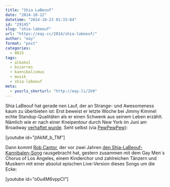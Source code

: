 ```yaml
---
title: "Shia LaBeouf"
date: "2014-10-22"
datetime: "2014-10-23 01:33:04"
id: "29145"
slug: "shia-labeouf"
url: "https://eay.cc/2014/shia-labeouf/"
author: "eay"
format: "post"
categories:
  - 0815
tags:
  - alkohol
  - bizarres
  - kannibalismus
  - musik
  - shia-labeouf
meta:
  - yourls_shorturl: "http://eay.li/2k9"
---
```


Shia LaBeouf hat gerade nen Lauf, der an Strange- und Awesomeness kaum zu überbieten ist: Erst beweist er letzte Woche bei Jimmy Kimmel echte Standup-Qualitäten als er einen Schwenk aus seinem Leben erzählt. Nämlich wie er nach einer Kneipentour durch New York im Juni am Broadway [verhaftet wurde](http://www.vulture.com/2014/06/shia-labeouf-escorted-from-cabaret-in-handcuffs.html). Seht selbst (via [PewPewPew](http://www.pewpewpew.de/2014/10/14/shia-labeouf-erzahlt-die-geschichte-seiner-verhaftung/)):

\[youtube id="jtAkNf\_b\_TM"\]

Dann kommt [Rob Cantor](http://www.robcantor.com/), der vor zwei Jahren [den Shia-LaBeouf-Kannibalen-Song](https://www.youtube.com/watch?v=3Nfg-WC7YY0) rausgebracht hat, gestern zusammen mit dem Gay Men´s Chorus of Los Angeles, einem Kinderchor und zahlreichen Tänzern und Musikern mit einer absolut epischen Live-Version dieses Songs um die Ecke:

\[youtube id="o0u4M6vppCI"\]
